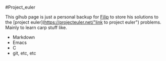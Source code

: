#Project_euler

This gihub page is just a personal backup for [Filip](https://upload.wikimedia.org/wikipedia/commons/thumb/2/21/Sabaoth_icon_%28Russia%2C_19_c.%29_2.jpeg/220px-Sabaoth_icon_%28Russia%2C_19_c.%29_2.jpeg) to store his solutions to the [project euler](https://projecteuler.net/"link to project euler") problems.
Mainly to learn carp stuff like.

- Markdown
- Emacs 
- C
- git, etc, etc

